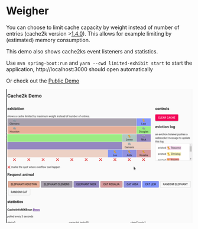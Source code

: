  
 # Weigher 
 You can choose to limit cache capacity by weight instead of number of entries (cache2k version >[1.4.0](https://github.com/cache2k/cache2k/releases/tag/v1.4.0.Final)). This allows for example limiting by (estimated) memory consumption. 
 
 This demo also shows cache2ks event listeners and statistics. 
 
 
 Use `mvn spring-boot:run` and `yarn --cwd limited-exhibit start` to start the application, http://localhost:3000 should open automatically
 
 Or check out the [Public Demo](https://weigher.azurewebsites.net/)
 
![weigher gif](weigher.gif)
 
 
 
